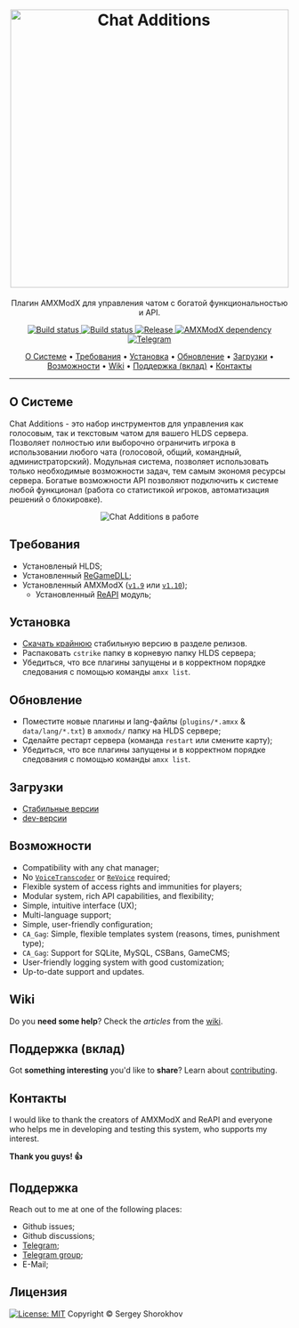 <h1 align="center">
  <a href="https://github.com/ChatAdditions/ChatAdditions_AMXX/releases"><img src="https://user-images.githubusercontent.com/18553678/125533850-6771c07f-021f-4882-b395-7d68d2679513.png" width="500px" alt="Chat Additions"></a>
</h1>

<p align="center">Плагин AMXModX для управления чатом с богатой функциональностью и API.</p>

<p align="center">
    <a href="https://github.com/ChatAdditions/ChatAdditions_AMXX/releases/latest">
    <img src="https://img.shields.io/github/downloads/ChatAdditions/ChatAdditions_AMXX/total?label=Download%40latest&style=flat-square&logo=github&logoColor=white"
         alt="Build status">
    <a href="https://github.com/wopox1337/ChatsAdditions_AMXX/actions">
    <img src="https://img.shields.io/github/workflow/status/wopox1337/ChatsAdditions_AMXX/Build/master?style=flat-square&logo=github&logoColor=white"
         alt="Build status">
    <a href="https://github.com/wopox1337/ChatsAdditions_AMXX/releases">
    <img src="https://img.shields.io/github/v/release/wopox1337/ChatsAdditions_AMXX?include_prereleases&style=flat-square&logo=github&logoColor=white"
         alt="Release">
    <a href="https://www.amxmodx.org/downloads-new.php">
    <img src="https://img.shields.io/badge/AMXModX-%3E%3D1.9.0-blue?style=flat-square"
         alt="AMXModX dependency">
    <a href="https://t.me/ChatAdditions_group">
    <img src="https://img.shields.io/badge/discussions-в%20Telegram%20группе-informational?style=flat-square&logo=googlechat"
         alt="Telegram">
</p>
      
<p align="center">
  <a href="#о-системе">О Системе</a> •
  <a href="#требования">Требования</a> •
  <a href="#установка">Установка</a> •
  <a href="#обновление">Обновление</a> •
  <a href="#загрузки">Загрузки</a> •
  <a href="#возможности">Возможности</a> •
  <a href="#wiki">Wiki</a> •
  <a href="#поддержка-вклад">Поддержка (вклад)</a> •
  <a href="#контакты">Контакты</a>
</p>

---

## О Системе
Chat Additions - это набор инструментов для управления как голосовым, так и текстовым чатом для вашего HLDS сервера. 
Позволяет полностью или выборочно ограничить игрока в использовании любого чата (голосовой, общий, командный, администраторский).
Модульная система, позволяет использовать только необходимые возможности задач, тем самым экономя ресурсы сервера.
Богатые возможности API позволяют подключить к системе любой функционал (работа со статистикой игроков, автоматизация решений о блокировке).
<p align="center">
  <img src="https://user-images.githubusercontent.com/18553678/125630814-d572260e-f64a-419b-8a61-6c30b788c188.gif" alt="Chat Additions в работе"></a>
</p>

## Требования
- Установленый HLDS;
- Установленный [ReGameDLL](https://github.com/s1lentq/ReGameDLL_CS);
- Установленный AMXModX ([`v1.9`](https://www.amxmodx.org/downloads-new.php) или [`v1.10`](https://www.amxmodx.org/downloads-new.php?branch=master));
    - Установленный [ReAPI](https://github.com/s1lentq/reapi) модуль; 

## Установка
- [Скачать крайнюю](https://github.com/ChatAdditions/ChatAdditions_AMXX/releases/latest) стабильную версию в разделе релизов.
- Распаковать `cstrike` папку в корневую папку HLDS сервера;
- Убедиться, что все плагины запущены и в корректном порядке следования с помощью команды `amxx list`.

## Обновление
- Поместите новые плагины и lang-файлы (`plugins/*.amxx` & `data/lang/*.txt`) в `amxmodx/` папку на HLDS сервере;
- Сделайте рестарт сервера (команда `restart` или смените карту);
- Убедиться, что все плагины запущены и в корректном порядке следования с помощью команды `amxx list`.

## Загрузки
- [Стабильные версии](https://github.com/ChatAdditions/ChatAdditions_AMXX/releases)
- [dev-версии](https://github.com/ChatAdditions/ChatAdditions_AMXX/actions/workflows/CI.yml)
      
## Возможности
- Compatibility with any chat manager;
- No [`VoiceTranscoder`](https://github.com/WPMGPRoSToTeMa/VoiceTranscoder) or [`ReVoice`](https://github.com/s1lentq/revoice/) required;
- Flexible system of access rights and immunities for players;
- Modular system, rich API capabilities, and flexibility;
- Simple, intuitive interface (UX);
- Multi-language support;
- Simple, user-friendly configuration;
- `CA_Gag`: Simple, flexible templates system (reasons, times, punishment type);
- `CA_Gag`: Support for SQLite, MySQL, CSBans, GameCMS;
- User-friendly logging system with good customization;
- Up-to-date support and updates.

## Wiki
Do you **need some help**? Check the _articles_ from the [wiki](https://github.com/ChatAdditions/ChatAdditions_AMXX/wiki).

## Поддержка (вклад)
Got **something interesting** you'd like to **share**? Learn about [contributing](CONTRIBUTING.md).

## Контакты
I would like to thank the creators of AMXModX and ReAPI and everyone who helps me in developing and testing this system, who supports my interest.
      
**Thank you guys! 👍**

## Поддержка
Reach out to me at one of the following places:
- Github issues;
- Github discussions;
- [Telegram](https://t.me/ShorokhovSergey);
- [Telegram group](https://t.me/ChatAdditions_group);
- E-Mail;

## Лицензия
[![License: MIT](https://img.shields.io/badge/License-MIT-blue.svg?style=flat-square)](LICENSE)
 Copyright © Sergey Shorokhov
